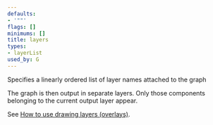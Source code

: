 ```yaml
---
defaults:
- '""'
flags: []
minimums: []
title: layers
types:
- layerList
used_by: G
---
```

Specifies a linearly ordered list of layer names attached to the graph

The graph is then output in separate layers. Only those components belonging to
the current output layer appear.

See [How to use drawing layers (overlays)](../../../faq/#FaqOverlays).
